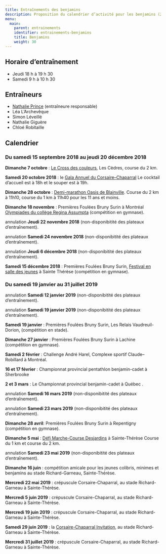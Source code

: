 ```yaml
---
title: Entraînements des benjamins
description: Proposition du calendrier d’activité pour les benjamins (2006–2007).
menu:
  main:
    parent: entrainements
    identifier: entrainements-benjamins
    title: Benjamins
    weight: 30
---
```


## Horaire d’entraînement

- Jeudi 18 h à 19 h 30
- Samedi 9 h à 10 h 30

## Entraîneurs

- [Nathalie Prince](/club/entraineurs/nathalie-prince/) (entraîneure responsable)
- Léa L’Archevêque
- Simon Léveillé
- Nathalie Giguère
- Chloé Robitaille

## Calendrier

### Du samedi 15 septembre 2018 au jeudi 20 décembre 2018

**Dimanche 7 octobre** : [Le Cross des couleurs](https://www.circuitendurance.ca/cross-des-couleurs/), Les Cèdres, course du 2 km.

**Samedi 20 octobre 2018** : le [Gala Annuel du Corsaire–Chaparral](/club/gala-annuel/) Le cocktail d’accueil est à 18h et le souper est à 19h.

**Dimanche 28 octobre** : [Demi-marathon Oasis de Blainville](https://www.lacoursedeblainville.com/fr/). Course du 2 km à 11h10, course du 1 km à 11h40 pour les 11 ans et moins.

**Dimanche 18 novembre** : Premières Foulées Bruny Surin à Montréal [Olympiades du collège Regina Assumpta](https://campagnes.corsaire-chaparral.org/inscription-olympiades-regina-assumpta) (compétition en gymnase).

<span class="badge badge-danger">annulation</span> **Jeudi 22 novembre 2018** (non-disponibitité des plateaux d’entraînement).

<span class="badge badge-danger">annulation</span> **Samedi 24 novembre 2018** (non-disponibitité des plateaux d’entraînement).

<span class="badge badge-danger">annulation</span> **Jeudi 6 décembre 2018** (non-disponibitité des plateaux d’entraînement).

**Samedi 15 décembre 2018** : Premières Foulées Bruny Surin, [Festival en salle des jeunes](/competitions/festival-en-salle-des-jeunes/) à Sainte Thérèse (compétition en gymnase).

### Du samedi 19 janvier au 31 juillet 2019

<span class="badge badge-danger">annulation</span> **Samedi 12 janvier 2019** (non-disponibitité des plateaux d’entraînement).

<span class="badge badge-danger">annulation</span> **Samedi 19 janvier 2019** (non-disponibitité des plateaux d’entraînement).

**Samedi 19 janvier** : Premières Foulées Bruny Surin, Les Relais Vaudreuil-Dorion, (compétition en stade).

**Dimanche 27 janvier** : Premières Foulées Bruny Surin à Lachine (compétition en gymnase).

**Samedi 2 février** : Challenge André Harel, Complexe sportif Claude–Robillard à Montréal.

**16 et 17 février** : Championnat provincial pentathlon benjamin-cadet à Sherbrooke

**2 et 3 mars** : Le Championnat provincial benjamin-cadet à Québec .

<span class="badge badge-danger">annulation</span> **Samedi 16 mars 2019** (non-disponibitité des plateaux d’entraînement).

<span class="badge badge-danger">annulation</span> **Samedi 23 mars 2019** (non-disponibitité des plateaux d’entraînement).

**Dimanche 28 avril**: Premières Foulées Bruny Surin à Repentigny (compétition en gymnase).

**Dimanche 5 mai** : [Défi Marche-Course Desjardins](https://www.circuitendurance.ca/defi-course-et-marche-desjardins/) à Sainte-Thérèse Course du 1 km et course du 2 km.

<span class="badge badge-danger">annulation</span> **Samedi 23 mai 2019** (non-disponibitité des plateaux d’entraînement).

**Dimanche 16 juin** : compétition amicale pour les jeunes colibris, minimes et benjamins au stade Richard-Garneau, Sainte-Thérèse.

**Mercredi 22 mai 2019** : crépuscule Corsaire-Chaparral, au stade Richard-Garneau à Sainte-Thérèse.

**Mercredi 5 juin 2019** : crépuscule Corsaire-Chaparral, au stade Richard-Garneau à Sainte-Thérèse.

**Mercredi 19 juin 2019** : crépuscule Corsaire-Chaparral, au stade Richard-Garneau à Sainte-Thérèse.

**Samedi 29 juin 2019** : la [Corsaire-Chaparral Invitation](/competitions/corsaire-chaparral-invitation/), au stade Richard-Garneau à Sainte-Thérèse.

**Mercredi 31 juillet 2019** : crépuscule Corsaire-Chaparral, au stade Richard-Garneau à Sainte-Thérèse.